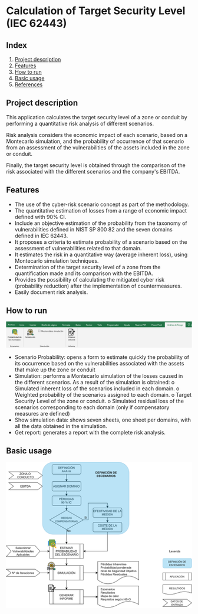 # Calculation of Target Security Level (IEC 62443)

## Index

1. [Project description](https://github.com/MCYP-UniversidadReyJuanCarlos/19-20_frripe#project-description)
2. [Features](https://github.com/MCYP-UniversidadReyJuanCarlos/19-20_frripe#features)
3. [How to run](https://github.com/MCYP-UniversidadReyJuanCarlos/19-20_frripe#how-to-run)
4. [Basic usage](https://github.com/MCYP-UniversidadReyJuanCarlos/19-20_frripe#basic-usage)
5. [References](https://github.com/MCYP-UniversidadReyJuanCarlos/19-20_frripe#references)



## Project description

This application calculates the target security level of a zone or conduit by performing a quantitative risk analysis of different scenarios.

Risk analysis considers the economic impact of each scenario, based on a Montecarlo simulation, and the probability of occurrence of that scenario from an assessment of the vulnerabilities of the assets included in the zone or conduit. 

Finally, the target security level is obtained through the comparison of the risk associated with the different scenarios and the company's EBITDA. 



## Features
- The use of the cyber-risk scenario concept as part of the methodology.
- The quantitative estimation of losses from a range of economic impact defined with 90% CI.
- Include an objective estimation of the probability from the taxonomy of vulnerabilities defined in NIST SP 800 82 and the seven domains defined in IEC 62443.
- It proposes a criteria to estimate probability of a scenario based on the assessment of vulnerabilities related to that domain.
- It estimates the risk in a quantitative way (average inherent loss), using Montecarlo simulation techniques. 
- Determination of the target security level of a zone from the quantification made and its comparison with the EBITDA.
- Provides the possibility of calculating the mitigated cyber risk (probability reduction) after the implementation of countermeasures. 
- Easily document risk analysis.



## How to run 

![ribbon](./resources/ribbon.png)

- Scenario Probability: opens a form to estimate quickly the probability of its occurrence based on the vulnerabilities associated with the assets that make up the zone or conduit
- Simulation: performs a Montecarlo simulation of the losses caused in the different scenarios. As a result of the simulation is obtained:
        o Simulated inherent loss of the scenarios included in each domain.
        o Weighted probability of the scenarios assigned to each domain.
        o Target Security Level of the zone or conduit.
        o Simulated residual loss of the scenarios corresponding to each domain (only if compensatory measures are defined)
- Show simulation data: shows seven sheets, one sheet per domains, with all the data obtained in the simulation.
- Get report: generates a report with the complete risk analysis.



## Basic usage

![diagram](./resources/diagram.png)


